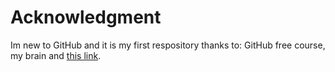 # Acknowledgment
Im new to GitHub and it is my first respository thanks to: GitHub free course, my brain and [this link](https://www.programiz.com/python-programming/examples/calculator).

